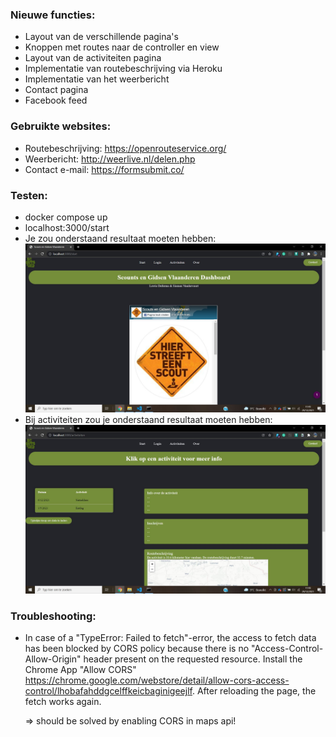 ### Nieuwe functies:
- Layout van de verschillende pagina's
- Knoppen met routes naar de controller en view
- Layout van de activiteiten pagina
- Implementatie van routebeschrijving via Heroku
- Implementatie van het weerbericht
- Contact pagina
- Facebook feed

### Gebruikte websites:
- Routebeschrijving: https://openrouteservice.org/
- Weerbericht: http://weerlive.nl/delen.php
- Contact e-mail: https://formsubmit.co/

### Testen:
- docker compose up
- localhost:3000/start
- Je zou onderstaand resultaat moeten hebben:
![Alt text](Readme_images/Dashboard.JPG?raw=true "Dashboard")
- Bij activiteiten zou je onderstaand resultaat moeten hebben:
![Alt text](Readme_images/Activiteiten.JPG?raw=true "Activiteiten")

### Troubleshooting:
- In case of a "TypeError: Failed to fetch"-error, the access to fetch data has been blocked by CORS policy because there is no "Access-Control-Allow-Origin" header present on the requested resource. Install the Chrome App "Allow CORS" https://chrome.google.com/webstore/detail/allow-cors-access-control/lhobafahddgcelffkeicbaginigeejlf. After reloading the page, the fetch works again.

    => should be solved by enabling CORS in maps api!

